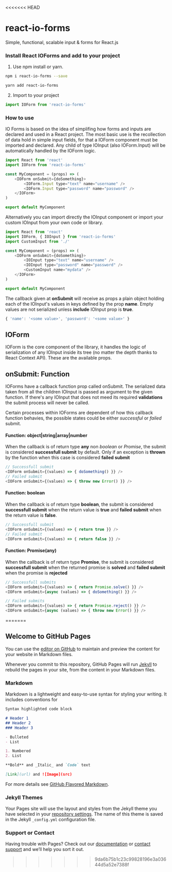 <<<<<<< HEAD
# react-io-forms
Simple, functional, scalable input &amp; forms for React.js

### Install React IOForms and add to your project

1. Use npm install or yarn.
```bash
npm i react-io-forms --save
```
```bash
yarn add react-io-forms
```

2. Import to your project
```js
import IOForm from 'react-io-forms'
```

### How to use
IO Forms is based on the idea of simplifing how forms and inputs are declared and used in a React project. The most basic use is the recollection of data hold in simple input fields, for that a IOForm component must be imported and declared. Any child of type IOInput (also IOForm.Input) will be automatically handled by the IOForm logic.

```js
import React from 'react'
import IOForm from 'react-io-forms'

const MyComponent = (props) => (
    <IOForm onSubmit={doSomething}>
        <IOForm.Input type="text" name="username" />
        <IOForm.Input type="password" name="password" />
    </IOForm>
)

export default MyComponent
```

Alternatively you can import directly the IOInput component or import your custom IOInput from your own code or library.

```js
import React from 'react'
import IOForm, { IOInput } from 'react-io-forms'
import CustomInput from './'

const MyComponent = (props) => (
    <IOForm onSubmit={doSomething}>
        <IOInput type="text" name="username" />
        <IOInput type="password" name="password" />
        <CustomInput name="mydata" />
    </IOForm>
)

export default MyComponent
```


The callback given at **onSubmit** will receive as props a plain object holding each of the IOInput's values in keys defined by the prop **name**. Empty values are not serialized unless **include** IOInput prop is **true**.

```js
{ 'name': '<some value>', 'password': '<some value>' }
```

## IOForm
IOForm is the core component of the library, it handles the logic of serialization of any IOInput inside its tree (no matter the depth thanks to React Context API). These are the available props.

## onSubmit: Function

IOForms have a callback function prop called onSubmit. The serialized data taken from all the children IOInput is passed as argument to the given function. If there's any IOInput that does not meed its required **validations** the submit process will never be called.

Certain processes within IOForms are dependent of how this callback function behavies, the possible states could be either *successful* or *failed* submit.

#### Function: object|string|array|number
When the callback is of return type **any** non *boolean* or *Promise*, the submit is considered **successfull submit**  by default. Only if an exception is **thrown** by the function when this case is considered **failed submit**
```js
// Successfull submit
<IOForm onSubmit={(values) => { doSomething() }} />
// Failed submit
<IOForm onSubmit={(values) => { throw new Error() }} />
```

#### Function: boolean
When the callback is of return type **boolean**, the submit is considered **successfull submit**  when the return value is **true** and **failed submit** when the return value is **false**.
```js
// Successfull submit
<IOForm onSubmit={(values) => { return true }} />
// Failed submit
<IOForm onSubmit={(values) => { return false }} />
```

#### Function: Promise(any)
When the callback is of return type **Promise**, the submit is considered **successfull submit**  when the returned promise is **solved** and **failed submit** when the promise is **rejected**
```js
// Successfull submits
<IOForm onSubmit={(values) => { return Promise.solve() }} />
<IOForm onSubmit={async (values) => { doSomething() }} />

// Failed submits
<IOForm onSubmit={(values) => { return Promise.reject() }} />
<IOForm onSubmit={async (values) => { throw new Error() }} />
```

=======
## Welcome to GitHub Pages

You can use the [editor on GitHub](https://github.com/ValpHusky/react-io-forms/edit/master/README.md) to maintain and preview the content for your website in Markdown files.

Whenever you commit to this repository, GitHub Pages will run [Jekyll](https://jekyllrb.com/) to rebuild the pages in your site, from the content in your Markdown files.

### Markdown

Markdown is a lightweight and easy-to-use syntax for styling your writing. It includes conventions for

```markdown
Syntax highlighted code block

# Header 1
## Header 2
### Header 3

- Bulleted
- List

1. Numbered
2. List

**Bold** and _Italic_ and `Code` text

[Link](url) and ![Image](src)
```

For more details see [GitHub Flavored Markdown](https://guides.github.com/features/mastering-markdown/).

### Jekyll Themes

Your Pages site will use the layout and styles from the Jekyll theme you have selected in your [repository settings](https://github.com/ValpHusky/react-io-forms/settings). The name of this theme is saved in the Jekyll `_config.yml` configuration file.

### Support or Contact

Having trouble with Pages? Check out our [documentation](https://help.github.com/categories/github-pages-basics/) or [contact support](https://github.com/contact) and we’ll help you sort it out.
>>>>>>> 9da6b75b1c23c99828196e3a03644d5a52e7388f
